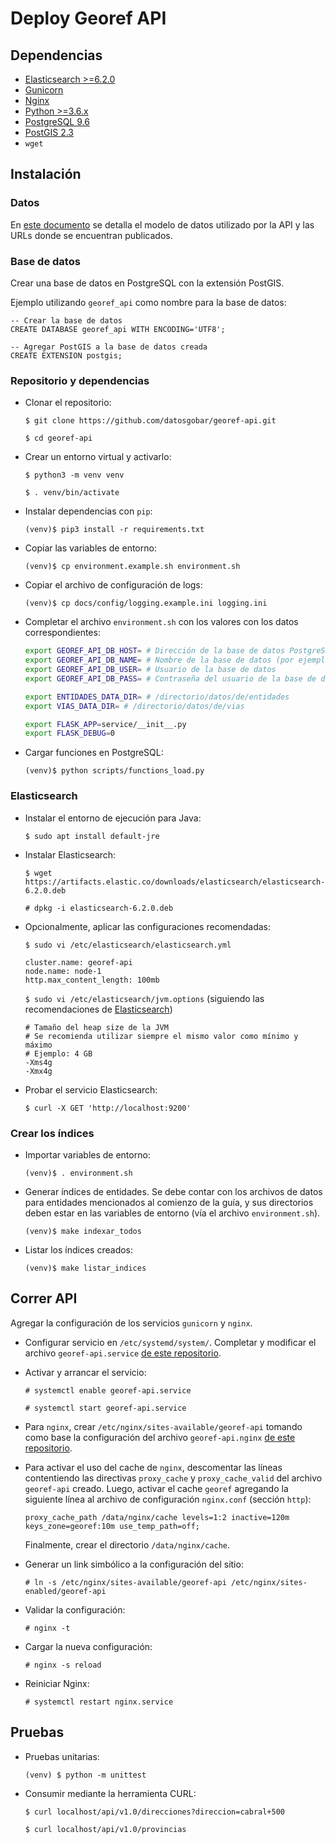# Deploy Georef API

## Dependencias

- [Elasticsearch >=6.2.0](https://www.elastic.co/guide/en/elasticsearch/reference/current/_installation.html)
- [Gunicorn](http://gunicorn.org/)
- [Nginx](https://nginx.org/)
- [Python >=3.6.x](https://www.python.org/downloads/)
- [PostgreSQL 9.6](https://www.postgresql.org/download/)
- [PostGIS 2.3](http://postgis.net/install/)
- `wget`

## Instalación

### Datos

En [este documento](georef-api-data.md) se detalla el modelo de datos utilizado por la API y las URLs donde se encuentran publicados. 

### Base de datos

Crear una base de datos en PostgreSQL con la extensión PostGIS.

Ejemplo utilizando `georef_api` como nombre para la base de datos:

```plsql
-- Crear la base de datos
CREATE DATABASE georef_api WITH ENCODING='UTF8';

-- Agregar PostGIS a la base de datos creada
CREATE EXTENSION postgis;
```

### Repositorio y dependencias

- Clonar el repositorio:

    `$ git clone https://github.com/datosgobar/georef-api.git`

	`$ cd georef-api`
    
- Crear un entorno virtual y activarlo:

    `$ python3 -m venv venv`
    
    `$ . venv/bin/activate`

- Instalar dependencias con `pip`:
    
    `(venv)$ pip3 install -r requirements.txt`
    
- Copiar las variables de entorno:

    `(venv)$ cp environment.example.sh environment.sh`

- Copiar el archivo de configuración de logs:

    `(venv)$ cp docs/config/logging.example.ini logging.ini`
    
- Completar el archivo `environment.sh` con los valores con los datos correspondientes:

    ```bash
    export GEOREF_API_DB_HOST= # Dirección de la base de datos PostgreSQL
    export GEOREF_API_DB_NAME= # Nombre de la base de datos (por ejemplo, 'georef_api')
    export GEOREF_API_DB_USER= # Usuario de la base de datos
    export GEOREF_API_DB_PASS= # Contraseña del usuario de la base de datos
 
    export ENTIDADES_DATA_DIR= # /directorio/datos/de/entidades
    export VIAS_DATA_DIR= # /directorio/datos/de/vias
 
    export FLASK_APP=service/__init__.py
    export FLASK_DEBUG=0
    ```
    
- Cargar funciones en PostgreSQL:

    `(venv)$ python scripts/functions_load.py`
 
### Elasticsearch

- Instalar el entorno de ejecución para Java:

    `$ sudo apt install default-jre`
  
- Instalar Elasticsearch:

    `$ wget https://artifacts.elastic.co/downloads/elasticsearch/elasticsearch-6.2.0.deb`

    `# dpkg -i elasticsearch-6.2.0.deb`

- Opcionalmente, aplicar las configuraciones recomendadas:

    `$ sudo vi /etc/elasticsearch/elasticsearch.yml`

    ```
    cluster.name: georef-api
    node.name: node-1
    http.max_content_length: 100mb
    ```

    `$ sudo vi /etc/elasticsearch/jvm.options` (siguiendo las recomendaciones de [Elasticsearch](https://www.elastic.co/guide/en/elasticsearch/reference/current/heap-size.html))

    ```
    # Tamaño del heap size de la JVM
    # Se recomienda utilizar siempre el mismo valor como mínimo y máximo
    # Ejemplo: 4 GB
    -Xms4g
    -Xmx4g
    ```
    
- Probar el servicio Elasticsearch:

    `$ curl -X GET 'http://localhost:9200'`

### Crear los índices

- Importar variables de entorno:
    
    `(venv)$ . environment.sh`
    
- Generar índices de entidades. Se debe contar con los archivos de datos para entidades mencionados al comienzo de la guía, y sus directorios deben estar en las variables de entorno (vía el archivo `environment.sh`).

    `(venv)$ make indexar_todos`
        
- Listar los índices creados:

    `(venv)$ make listar_indices`

## Correr API  

Agregar la configuración de los servicios `gunicorn` y `nginx`.

- Configurar servicio en `/etc/systemd/system/`. Completar y modificar el archivo `georef-api.service` [de este repositorio](config/georef-api.service).

- Activar y arrancar el servicio:

	`# systemctl enable georef-api.service`

    `# systemctl start georef-api.service`

- Para `nginx`, crear `/etc/nginx/sites-available/georef-api` tomando como base la configuración del archivo `georef-api.nginx` [de este repositorio](config/georef-api.nginx).

- Para activar el uso del cache de `nginx`, descomentar las líneas contentiendo las directivas `proxy_cache` y `proxy_cache_valid` del archivo `georef-api` creado. Luego, activar el cache `georef` agregando la siguiente línea al archivo de configuración `nginx.conf` (sección `http`):
    ```
    proxy_cache_path /data/nginx/cache levels=1:2 inactive=120m keys_zone=georef:10m use_temp_path=off;
    ```
    Finalmente, crear el directorio `/data/nginx/cache`.

- Generar un link simbólico a la configuración del sitio:

    `# ln -s /etc/nginx/sites-available/georef-api /etc/nginx/sites-enabled/georef-api`

- Validar la configuración:

    `# nginx -t`

- Cargar la nueva configuración:

    `# nginx -s reload`

- Reiniciar Nginx:

    `# systemctl restart nginx.service`

## Pruebas

- Pruebas unitarias:

  `(venv) $ python -m unittest`
  
- Consumir mediante la herramienta CURL:

  `$ curl localhost/api/v1.0/direcciones?direccion=cabral+500`
  
  `$ curl localhost/api/v1.0/provincias`
